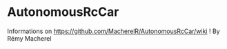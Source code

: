 # AutonomousRcCar
Informations on https://github.com/MacherelR/AutonomousRcCar/wiki !
By Rémy Macherel

